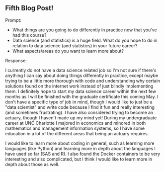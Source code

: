 ## Fifth Blog Post!

Prompt:

* What things are you going to do differently in practice now that you've had this course?
* Data science (and statistics) is a huge field. What do you hope to do in relation to data science (and statistics) in your future career? 
* What aspects/areas do you want to learn more about? 

Response:

I currently do not have a data science related job so I'm not sure if there's anything I can say about doing things differently in practice, except maybe trying to be a little more thorough with code and understanding why certain solutions found on the internet work instead of just blindly implementing them. I definitely hope to start my data science career within the next few months as I will be finished with the graduate certificate this coming May. I don't have a specific type of job in mind, though I would like to just be a "data scientist" and write code because I find it fun and really interesting (and sometimes frustrating). I have also considered trying to become an actuary, though I haven't made up my mind yet! During my undergraduate career at UNC Charlotte I majored in economics and minored in both mathematics and management information systems, so I have some education in a lot of the different areas that being an actuary requires.

I would like to learn more about coding in general, such as learning more languages (like Python) and learning more in depth about the languages I have used so far (SAS and R). I also found the Docker containers to be very interesting and also complicated, but I think I would like to learn more in depth about those as well. 
